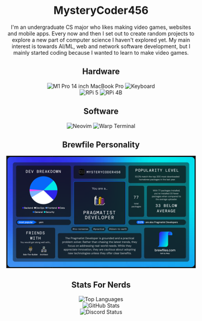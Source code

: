 <h1 align="center">MysteryCoder456</h1>

<div align="center">
  I'm an undergraduate CS major who likes making video games, websites and mobile apps. Every now and then I set out
  to create random projects to explore a new part of computer science I haven't explored yet. My main interest is towards
  AI/ML, web and network software development, but I mainly started coding because I wanted to learn to make video games.
</div>

<div align="center">
  <h2>Hardware</h2>
  <img src="https://img.shields.io/badge/M1%20Pro-MacBook_Pro_14_inch-%23ffffff?style=for-the-badge&logo=apple" alt="M1 Pro 14 inch MacBook Pro" />
  <img src="https://img.shields.io/badge/Keychron_K2-Keyboard-%23FE4F0E?style=for-the-badge&logo=monkeytype&logoColor=%23FE4F0E" alt="Keyboard" />
  <br>
  <img src="https://img.shields.io/badge/Raspberry%20Pi%205-%23A22846?style=for-the-badge&logo=raspberry%20pi" alt="RPi 5" />
  <img src="https://img.shields.io/badge/Raspberry%20Pi%204B-%23A22846?style=for-the-badge&logo=raspberry%20pi" alt="RPi 4B" />
</div>

<div align="center">
  <h2>Software</h2>
  <img src="https://img.shields.io/badge/Neovim-Editor-%2357A143?style=for-the-badge&logo=neovim&link=https%3A%2F%2Fgithub.com%2FMysteryCoder456%2Fnvim" alt="Neovim" />
  <img src="https://img.shields.io/badge/Warp-Terminal-%2301A4FF?style=for-the-badge&logo=warp&link=https%3A%2F%2Fapp.warp.dev%2Freferral%2F26LPVW" alt="Warp Terminal" />
</div>

<div align="center">
  <h2>Brewfile Personality</h2>
  <img src="/brewfile.png" width="768px" />
</div>

<div align="center">
  <h2>Stats For Nerds</h2>
  <img src="https://github-readme-stats.vercel.app/api/top-langs/?username=MysteryCoder456&layout=compact&count_private=true&theme=github_dark&hide=tcl,cython,makefile,css,jupyter_notebook&langs_count=10" alt="Top Languages" />
  <br>
  <img src="https://github-readme-stats.vercel.app/api?username=MysteryCoder456&count_private=true&show_icons=true&theme=github_dark" alt="GitHub Stats" />
  <br>
  <img src="https://discord.c99.nl/widget/theme-1/400857098121904149.png" alt="Discord Status" />
</div>
